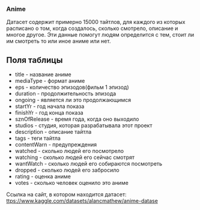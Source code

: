 ### Anime  
Датасет содержит примерно 15000 тайтлов, для каждого из которых расписано о том, когда создалось, сколько смотрело, описание и многое другое. Эти данные помогут людям определится с тем, стоит ли им смотреть то или иное аниме или нет.  

## Поля таблицы  
- title - название аниме  
- mediaType - формат аниме  
- eps - количество эпизодов(фильм 1 эпизод)  
- duration - продолжительность эпизода  
- ongoing - является ли это продолжающимся   
- startYr - год начала показа  
- finishYr - год конца показа  
- sznOfRelease - время года, когда оно выходило  
- studios - студия, которая разрабатывала этот проект  
- description - описание тайтла  
- tags - теги тайтла  
- contentWarn - предупреждения  
- watched - сколько людей его посмотрело  
- watching - сколько людей его сейчас смотрят  
- wantWatch - сколько людей его собираются посмотреть  
- dropped - сколько людей его забросило  
- rating - оценка аниме  
- votes - сколько человек оценило это аниме  

Cсылка на сайт, в котором находится датасет: <ttps://www.kaggle.com/datasets/alancmathew/anime-datase>
